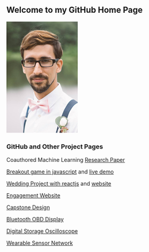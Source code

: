 ## Welcome to my GitHub Home Page

![alt text](Formal3.png "Me")

### GitHub and Other Project Pages
Coauthored Machine Learning [Research Paper](http://users.rowan.edu/~bouaynaya/IEEE_Radar_2020.pdf)

[Breakout game in javascript](https://shanko07.github.io/breakout) and [live demo](http://webdesign.janeshanko.com/games)

[Wedding Project with reactjs](https://github.com/shanko07/wedding-janeshanko-com) and [website](http://wedding.janeshanko.com)

[Engagement Website](http://janeshanko.com)

[Capstone Design](https://shanko07.github.io/Capstone)

[Bluetooth OBD Display](https://shanko07.github.io/ELM327Dash)

[Digital Storage Oscilloscope](https://shanko07.github.io/DSO-HKUST)

[Wearable Sensor Network](https://shanko07.github.io/Rutgers-ICEMAN)
